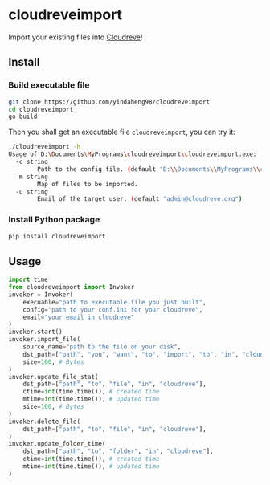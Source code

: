 # cloudreveimport

Import your existing files into [Cloudreve](https://github.com/cloudreve/Cloudreve)!

## Install

### Build executable file

```sh
git clone https://github.com/yindaheng98/cloudreveimport
cd cloudreveimport
go build
```

Then you shall get an executable file `cloudreveimport`, you can try it:

```sh
./cloudreveimport -h
Usage of D:\Documents\MyPrograms\cloudreveimport\cloudreveimport.exe:
  -c string
        Path to the config file. (default "D:\\Documents\\MyPrograms\\cloudreveimport\\conf.ini")
  -m string
        Map of files to be imported.
  -u string
        Email of the target user. (default "admin@cloudreve.org")
```

### Install Python package

```sh
pip install cloudreveimport
```

## Usage

```python
import time
from cloudreveimport import Invoker
invoker = Invoker(
    execuable="path to executable file you just built",
    config="path to your conf.ini for your cloudreve",
    email="your email in cloudreve"
)
invoker.start()
invoker.import_file(
    source_name="path to the file on your disk",
    dst_path=["path", "you", "want", "to", "import", "to", "in", "cloudreve"],
    size=100, # Bytes
)
invoker.update_file_stat(
    dst_path=["path", "to", "file", "in", "cloudreve"],
    ctime=int(time.time()), # created time
    mtime=int(time.time()), # updated time
    size=100, # Bytes
)
invoker.delete_file(
    dst_path=["path", "to", "file", "in", "cloudreve"],
)
invoker.update_folder_time(
    dst_path=["path", "to", "folder", "in", "cloudreve"],
    ctime=int(time.time()), # created time
    mtime=int(time.time()), # updated time
)
```